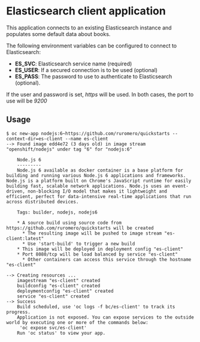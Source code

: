 # Elasticsearch client application

This application connects to an existing Elasticsearch instance and populates some default data
about books.

The following environment variables can be configured to connect to Elasticsearch:

* **ES_SVC**: Elasticsearch service name (required)
* **ES_USER**: If a secured connection is to be used (optional)
* **ES_PASS**: The password to use to authenticate to Elasticsearch (optional).

If the user and password is set, *https* will be used. In both cases, the port to use will be *9200*

## Usage

```
$ oc new-app nodejs:6~https://github.com/ruromero/quickstarts --context-dir=es-client --name es-client
--> Found image edd4e72 (3 days old) in image stream "openshift/nodejs" under tag "6" for "nodejs:6"

    Node.js 6
    ---------
    Node.js 6 available as docker container is a base platform for building and running various Node.js 6 applications and frameworks. Node.js is a platform built on Chrome's JavaScript runtime for easily building fast, scalable network applications. Node.js uses an event-driven, non-blocking I/O model that makes it lightweight and efficient, perfect for data-intensive real-time applications that run across distributed devices.

    Tags: builder, nodejs, nodejs6

    * A source build using source code from https://github.com/ruromero/quickstarts will be created
      * The resulting image will be pushed to image stream "es-client:latest"
      * Use 'start-build' to trigger a new build
    * This image will be deployed in deployment config "es-client"
    * Port 8080/tcp will be load balanced by service "es-client"
      * Other containers can access this service through the hostname "es-client"

--> Creating resources ...
    imagestream "es-client" created
    buildconfig "es-client" created
    deploymentconfig "es-client" created
    service "es-client" created
--> Success
    Build scheduled, use 'oc logs -f bc/es-client' to track its progress.
    Application is not exposed. You can expose services to the outside world by executing one or more of the commands below:
     'oc expose svc/es-client' 
    Run 'oc status' to view your app.
```
